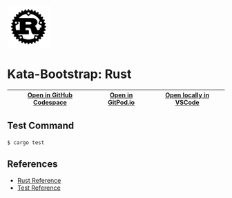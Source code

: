 
<img width="100px" src="rust-plain.svg" /></a>
# Kata-Bootstrap: Rust

| [Open in GitHub Codespace](https://github.com/codespaces/new?hide_repo_select=true&repo=rradczewski%2Fkata-bootstraps&ref=rust) | [Open in GitPod.io](https://gitpod.io/#https://github.com/rradczewski/kata-bootstraps/tree/rust) | [Open locally in VSCode](https://rradczewski.github.io/kata-bootstraps/redirect.html?url=vscode%3A%2F%2Fvscode.git%2Fclone%3Furl%3Dhttps%253A%252F%252Fgithub.com%252Frradczewski%252Fkata-bootstraps.git%26ref%3Drust) |
|---|---|---|

## Test Command

```sh
$ cargo test
```

## References

- [Rust Reference](https://www.rust-lang.org/learn)
- [Test Reference](https://doc.rust-lang.org/test/index.html)
